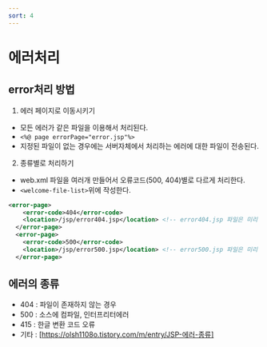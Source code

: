 ```yaml
---
sort: 4
---
```


# 에러처리

## error처리 방법

1. 에러 페이지로 이동시키기
- 모든 에러가 같은 파일을 이용해서 처리된다.
- ```<%@ page errorPage="error.jsp"%>```
- 지정된 파일이 없는 경우에는 서버자체에서 처리하는 에러에 대한 파일이 전송된다.

2. 종류별로 처리하기
- web.xml 파일을 여러개 만들어서 오류코드(500, 404)별로 다르게 처리한다.
- ```<welcome-file-list>```위에 작성한다.

```xml
<error-page>
  	<error-code>404</error-code>
  	<location>/jsp/error404.jsp</location> <!-- error404.jsp 파일은 미리 만들어둬야 한다. -->
  </error-page>
  <error-page>
  	<error-code>500</error-code>
  	<location>/jsp/error500.jsp</location> <!-- error500.jsp 파일은 미리 만들어둬야 한다. -->
  </error-page>
```

## 에러의 종류

- 404 : 파일이 존재하지 않는 경우
- 500 : 소스에 컴파일, 인터프리터에러
- 415 : 한글 변환 코드 오류
- 기타 : [https://olsh1108o.tistory.com/m/entry/JSP-에러-종류]
